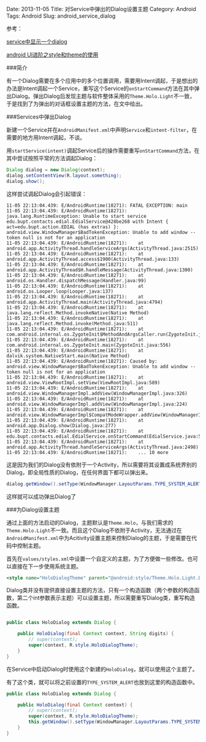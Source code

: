 Date: 2013-11-05
Title: 对Service中弹出的Dialog设置主题
Category: Android
Tags: Android
Slug: android_service_dialog


参考：

[service中显示一个dialog](http://blog.csdn.net/huxueyan521/article/details/8954844)

[android UI进阶之style和theme的使用](http://www.cnblogs.com/noTice520/archive/2011/02/01/1948738.html)


###简介

有一个Dialog需要在多个应用中的多个位置调用，需要用Intent调起，于是想出的办法是Intent调起一个Service，重写这个Service的`onStartCommand`方法在其中弹出Dialog。弹出Dialog后发现主题与软件整体采用的`Theme.Holo.Light`不一致，于是找到了为弹出的对话框设置主题的方法，在文中给出。

###Services中弹出Dialog

新建一个Service并在`AndroidManifest.xml`中声明`Service`和`intent-filter`，在需要的地方用Intent调起，不谈。

用`startService(intent)`调起Service后的操作需要重写`onStartCommand`方法，在其中尝试按照平常的方法调起Dialog：
```java
Dialog dialog = new Dialog(context);
dialog.setContentView(R.layout.something);
dialog.show();
```

这样尝试调起Dialog会引起错误：
```
11-05 22:13:04.439: E/AndroidRuntime(18271): FATAL EXCEPTION: main
11-05 22:13:04.439: E/AndroidRuntime(18271): java.lang.RuntimeException: Unable to start service edu.bupt.contacts.edial.EdialService@428be268 with Intent { act=edu.bupt.action.EDIAL (has extras) }: android.view.WindowManager$BadTokenException: Unable to add window -- token null is not for an application
11-05 22:13:04.439: E/AndroidRuntime(18271): 	at android.app.ActivityThread.handleServiceArgs(ActivityThread.java:2515)
11-05 22:13:04.439: E/AndroidRuntime(18271): 	at android.app.ActivityThread.access$1900(ActivityThread.java:133)
11-05 22:13:04.439: E/AndroidRuntime(18271): 	at android.app.ActivityThread$H.handleMessage(ActivityThread.java:1300)
11-05 22:13:04.439: E/AndroidRuntime(18271): 	at android.os.Handler.dispatchMessage(Handler.java:99)
11-05 22:13:04.439: E/AndroidRuntime(18271): 	at android.os.Looper.loop(Looper.java:137)
11-05 22:13:04.439: E/AndroidRuntime(18271): 	at android.app.ActivityThread.main(ActivityThread.java:4794)
11-05 22:13:04.439: E/AndroidRuntime(18271): 	at java.lang.reflect.Method.invokeNative(Native Method)
11-05 22:13:04.439: E/AndroidRuntime(18271): 	at java.lang.reflect.Method.invoke(Method.java:511)
11-05 22:13:04.439: E/AndroidRuntime(18271): 	at com.android.internal.os.ZygoteInit$MethodAndArgsCaller.run(ZygoteInit.java:789)
11-05 22:13:04.439: E/AndroidRuntime(18271): 	at com.android.internal.os.ZygoteInit.main(ZygoteInit.java:556)
11-05 22:13:04.439: E/AndroidRuntime(18271): 	at dalvik.system.NativeStart.main(Native Method)
11-05 22:13:04.439: E/AndroidRuntime(18271): Caused by: android.view.WindowManager$BadTokenException: Unable to add window -- token null is not for an application
11-05 22:13:04.439: E/AndroidRuntime(18271): 	at android.view.ViewRootImpl.setView(ViewRootImpl.java:589)
11-05 22:13:04.439: E/AndroidRuntime(18271): 	at android.view.WindowManagerImpl.addView(WindowManagerImpl.java:326)
11-05 22:13:04.439: E/AndroidRuntime(18271): 	at android.view.WindowManagerImpl.addView(WindowManagerImpl.java:224)
11-05 22:13:04.439: E/AndroidRuntime(18271): 	at android.view.WindowManagerImpl$CompatModeWrapper.addView(WindowManagerImpl.java:149)
11-05 22:13:04.439: E/AndroidRuntime(18271): 	at android.app.Dialog.show(Dialog.java:277)
11-05 22:13:04.439: E/AndroidRuntime(18271): 	at edu.bupt.contacts.edial.EdialService.onStartCommand(EdialService.java:57)
11-05 22:13:04.439: E/AndroidRuntime(18271): 	at android.app.ActivityThread.handleServiceArgs(ActivityThread.java:2498)
11-05 22:13:04.439: E/AndroidRuntime(18271): 	... 10 more
```

这是因为我们的Dialog没有依附于一个Activity，所以需要将其设置成系统界别的Dialog，即全局性质的Dialog，在任何界面下都可以弹出来。
```java
dialog.getWindow().setType(WindowManager.LayoutParams.TYPE_SYSTEM_ALERT);
```

这样就可以成功弹出Dialog了

###为Dialog设置主题

通过上面的方法启动的Dialog，主题默认是`Theme.Holo`，与我们需求的`Theme.Holo.Light`不一致。而且这个Dialog不依附于Activity，无法通过在`AndroidManifest.xml`中为Acitivity设置主题来控制Dialog的主题，于是需要在代码中控制主题。

首先在`values/styles.xml`中设置一个自定义的主题，为了方便做一些修改。也可以直接在下一步使用系统主题。
```xml
<style name="HoloDialogTheme" parent="@android:style/Theme.Holo.Light.Dialog"></style>
```

Dialog类并没有提供直接设置主题的方法，只有一个构造函数（两个参数的构造函数，第二个int参数表示主题）可以设置主题，所以需要重写Dialog类，重写构造函数。
```java

public class HoloDialog extends Dialog {

    public HoloDialog(final Context context, String digits) {
        // super(context);
        super(context, R.style.HoloDialogTheme);
    }
}
```

在Service中启动Dialog时使用这个新建的`HoloDialog`，就可以使用这个主题了。

有了这个类，就可以将之前设置的`TYPE_SYSTEM_ALERT`也放到这里的构造函数中。
```java
public class HoloDialog extends Dialog {

    public HoloDialog(final Context context) {
        // super(context);
        super(context, R.style.HoloDialogTheme);
        this.getWindow().setType(WindowManager.LayoutParams.TYPE_SYSTEM_ALERT);
    }
}
```


